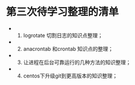 # 第三次待学习整理的清单

* 1. logrotate 切割日志的知识点整理；
* 2. anacrontab 和crontab 知识点的整理；
* 3. 让进程在后台可靠运行的几种方法的知识整理；
* 4. centos下升级git到更高版本的知识整理；
